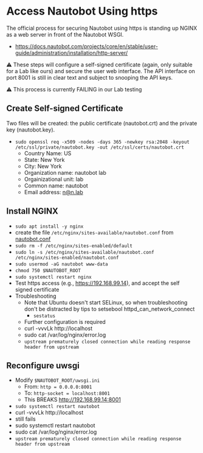 # Access Nautobot Using https
The official process for securing Nautobot using https is standing up NGINX as a web server in front of the Nautobot WSGI.
- https://docs.nautobot.com/projects/core/en/stable/user-guide/administration/installation/http-server/

⚠️ These steps will configure a self-signed certificate (again, only suitable for a Lab like ours) and secure the user web interface. The API interface on port 8001 is still in clear text and subject to snooping the API keys.

⚠️ This process is currently FAILING in our Lab testing

## Create Self-signed Certificate
Two files will be created: the public certificate (nautobot.crt) and the private key (nautobot.key).
- `sudo openssl req -x509 -nodes -days 365 -newkey rsa:2048 -keyout /etc/ssl/private/nautobot.key -out /etc/ssl/certs/nautobot.crt`
  - Country Name: US
  - State: New York
  - City: New York
  - Organization name: nautobot lab
  - Orgainizational unit: lab
  - Common name: nautobot
  - Email address: n@n.lab

## Install NGINX
- `sudo apt install -y nginx`
- create the file `/etc/nginx/sites-available/nautobot.conf` from [nautobot.conf](nautobot.conf)
- `sudo rm -f /etc/nginx/sites-enabled/default`
- `sudo ln -s /etc/nginx/sites-available/nautobot.conf /etc/nginx/sites-enabled/nautobot.conf`
- `sudo usermod -aG nautobot www-data`
- `chmod 750 $NAUTOBOT_ROOT`
- `sudo systemctl restart nginx`
- Test https access (e.g., https://192.168.99.14), and accept the self signed certificate
- Troubleshooting
  - Note that Ubuntu doesn't start SELinux, so when troubleshooting don't be distracted by tips to setsebool httpd_can_network_connect
    - `sestatus`
  - Further configuration is required
  - curl -vvvLk http://localhost
  - sudo cat /var/log/nginx/error.log
  - `upstream prematurely closed connection while reading response header from upstream`

## Reconfigure uwsgi
- Modify `$NAUTOBOT_ROOT/uwsgi.ini`
  - From: `http = 0.0.0.0:8001`
  - To: `http-socket = localhost:8001`
  - This BREAKS http://192.168.99.14:8001
- `sudo systemctl restart nautobot`
- curl -vvvLk http://localhost
- still fails
- sudo systemctl restart nautobot
- sudo cat /var/log/nginx/error.log
- `upstream prematurely closed connection while reading response header from upstream`
